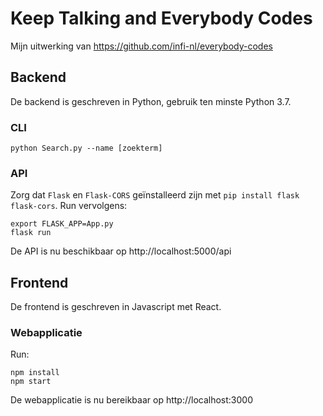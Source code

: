 # Keep Talking and Everybody Codes

Mijn uitwerking van https://github.com/infi-nl/everybody-codes

## Backend

De backend is geschreven in Python, gebruik ten minste Python 3.7.

### CLI

`python Search.py --name [zoekterm]`

### API

Zorg dat `Flask` en `Flask-CORS` geïnstalleerd zijn met `pip install flask flask-cors`. Run vervolgens:
```
export FLASK_APP=App.py
flask run
```

De API is nu beschikbaar op http://localhost:5000/api

## Frontend

De frontend is geschreven in Javascript met React.

### Webapplicatie

Run:
```
npm install
npm start
```

De webapplicatie is nu bereikbaar op http://localhost:3000